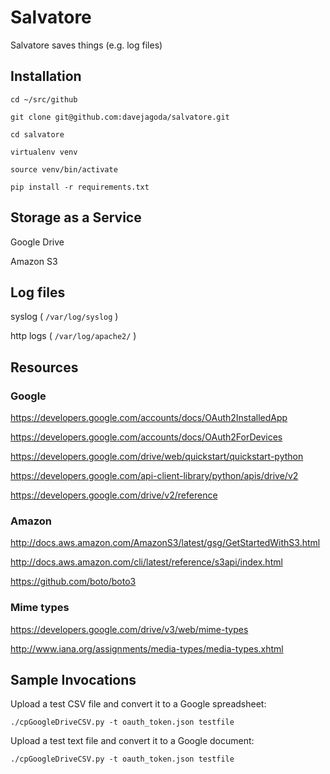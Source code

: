 Salvatore
=========

Salvatore saves things (e.g. log files)

Installation
------------

`cd ~/src/github`

`git clone git@github.com:davejagoda/salvatore.git`

`cd salvatore`

`virtualenv venv`

`source venv/bin/activate`

`pip install -r requirements.txt`

Storage as a Service
--------------------

Google Drive

Amazon S3

Log files
---------

syslog ( `/var/log/syslog` )

http logs ( `/var/log/apache2/` )

Resources
---------

### Google

https://developers.google.com/accounts/docs/OAuth2InstalledApp

https://developers.google.com/accounts/docs/OAuth2ForDevices

https://developers.google.com/drive/web/quickstart/quickstart-python

https://developers.google.com/api-client-library/python/apis/drive/v2

https://developers.google.com/drive/v2/reference

### Amazon

http://docs.aws.amazon.com/AmazonS3/latest/gsg/GetStartedWithS3.html

http://docs.aws.amazon.com/cli/latest/reference/s3api/index.html

https://github.com/boto/boto3

### Mime types

https://developers.google.com/drive/v3/web/mime-types

http://www.iana.org/assignments/media-types/media-types.xhtml


Sample Invocations
------------------

Upload a test CSV file and convert it to a Google spreadsheet:

`./cpGoogleDriveCSV.py -t oauth_token.json testfile`

Upload a test text file and convert it to a Google document:

`./cpGoogleDriveCSV.py -t oauth_token.json testfile`
